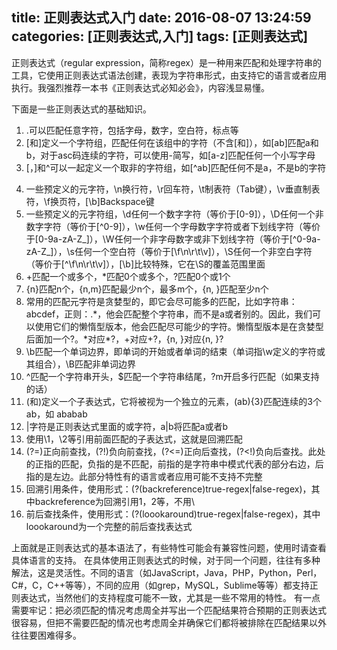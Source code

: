 title: 正则表达式入门
date: 2016-08-07 13:24:59
categories: [正则表达式,入门]
tags: [正则表达式]
---

正则表达式（regular expression，简称regex）是一种用来匹配和处理字符串的工具，它使用正则表达式语法创建，表现为字符串形式，由支持它的语言或者应用执行。我强烈推荐一本书《正则表达式必知必会》，内容浅显易懂。

下面是一些正则表达式的基础知识。
1. .可以匹配任意字符，包括字母，数字，空白符，标点等
2. [和]定义一个字符组，匹配任何在该组中的字符（不含[和]），如[ab]匹配a和b，对于asc码连续的字符，可以使用-简写，如[a-z]匹配任何一个小写字母
3. [，]和^可以一起定义一个取非的字符组，如[^ab]匹配任何不是a，不是b的字符

<!-- more --> 

4. 一些预定义的元字符，\n换行符，\r回车符，\t制表符（Tab键），\v垂直制表符，\f换页符，[\b]Backspace键
4. 一些预定义的元字符组，\d任何一个数字字符（等价于[0-9]），\D任何一个非数字字符（等价于[^0-9]），\w任何一个字母数字字符或者下划线字符（等价于[0-9a-zA-Z_]），\W任何一个非字母数字或非下划线字符（等价于[^0-9a-zA-Z_]），\s任何一个空白符（等价于[\f\n\r\t\v]），\S任何一个非空白字符（等价于[^\f\n\r\t\v]），[\b]比较特殊，它在\S的覆盖范围里面
5. +匹配一个或多个，\*匹配0个或多个，?匹配0个或1个
6. {n}匹配n个，{n,m}匹配最少n个，最多m个，{n, }匹配至少n个
7. 常用的匹配元字符是贪婪型的，即它会尽可能多的匹配，比如字符串：abcdef，正则：.\*，他会匹配整个字符串，而不是a或者别的。因此，我们可以使用它们的懒惰型版本，他会匹配尽可能少的字符。懒惰型版本是在贪婪型后面加一个?。\*对应\*?，+对应+?，{n, }对应{n, }?
8. \b匹配一个单词边界，即单词的开始或者单词的结束（单词指\w定义的字符或其组合），\B匹配非单词边界
9. ^匹配一个字符串开头，$匹配一个字符串结尾，?m开启多行匹配（如果支持的话）
10. (和)定义一个子表达式，它将被视为一个独立的元素，(ab){3}匹配连续的3个ab，如 ababab
11. |字符是正则表达式里面的或字符，a|b将匹配a或者b
12. 使用\1，\2等引用前面匹配的子表达式，这就是回溯匹配
13. (?=)正向前查找，(?!)负向前查找，(?<=)正向后查找，(?<\!)负向后查找。此处的正指的匹配，负指的是不匹配，前指的是字符串中模式代表的部分右边，后指的是左边。此部分特性有的语言或者应用可能不支持不完整
14. 回溯引用条件，使用形式：(?(backreference)true-regex|false-regex)，其中backreference为回溯引用1，2等，不用\
15. 前后查找条件，使用形式：(?(loookaround)true-regex|false-regex)，其中loookaround为一个完整的前后查找表达式

上面就是正则表达式的基本语法了，有些特性可能会有兼容性问题，使用时请查看具体语言的支持。
在具体使用正则表达式的时候，对于同一个问题，往往有多种解法，这是灵活性。不同的语言（如JavaScript，Java，PHP，Python，Perl，C#，C，C++等等），不同的应用（如grep，MySQL，Sublime等等）都支持正则表达式，当然他们的支持程度可能不一致，尤其是一些不常用的特性。
有一点需要牢记：把必须匹配的情况考虑周全并写出一个匹配结果符合预期的正则表达式很容易，但把不需要匹配的情况也考虑周全并确保它们都将被排除在匹配结果以外往往要困难得多。






